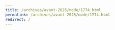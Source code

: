 ```yaml
---
title: /archives/avant-2025/node/1774.html
permalink: /archives/avant-2025/node/1774.html
redirect: /
---
```

